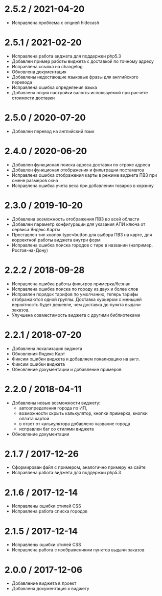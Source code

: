 2.5.2 / 2021-04-20
==================
  * Исправлена проблема с опцией hidecash

2.5.1 / 2021-02-20
==================

  * Исправлена работа виджета для поддержки php5.3 
  * Добавлен пример работы виджета с доставкой по точному адресу
  * Исправлена ссылка на changelog
  * Обновлена документация
  * Добавлены недостающие языковые фразы для английского перевода
  * Исправлена ошибка определения языка
  * Добавлена опция настройки валюты используемой при расчете стоимости доставки

2.5.0 / 2020-07-20
==================

  * Добавлен перевод на английский язык

2.4.0 / 2020-06-20
==================

  * Добавлен функционал поиска адреса доставки по строке адреса
  * Добавлен функционал отображения и фильтрации постаматов
  * Исправлена ошибка отображения карты в режиме виджета ПВЗ при смене размеров окна 
  * Исправлена ошибка учета веса при добавлении товаров в корзину

2.3.0 / 2019-10-20
==================

  * Добавлена возможность отображения ПВЗ во всей области
  * Добавлен параметр конфигурации для указания АПИ ключа от сервиса Яндекс.Карты
  * Проставлен тип кнопок type=button для выбора ПВЗ на карте, для корректной работы виджета внутри форм
  * Исправлена ошибка поиска городов с тире в названии (например, Ростов-на-Дону)  

2.2.2 / 2018-09-28
==================

  * Исправлена ошибка работы фильтров примерка/безнал
  * Исправлена ошибка поиска по городу из двух и более слов
  * Исправлен порядок тарифов по умолчанию, теперь тарифы отображаются одной группы.  Доставка курьером с меньшей вероятность будет дешевле, чем доставка до пункта выдачи заказов.
  * Улучшена совместимость виджета с другими библиотеками

2.2.1 / 2018-07-20
==================

  * Добавлена локализация виджета
  * Обновления Яндекс Карт
  * Фиксим ошибки виджета и добавляем локализацию на англ.
  * Фиксим ошибки виджета
  * Обновление документации и добавление примеров

2.2.0 / 2018-04-11
==================

  * Добавлены новые возможности виджету:
    + автоопределения города по ИП,
    + возможности скрыть калькулятор, кнопки примерка, кнопки оплата картой
    + в ответ от калькулятора добавлено название города
    + исправлен баг со стилями виджета
  * Обновление документации

2.1.7 / 2017-12-26
==================

  * Сформирован файл с примером, аналогично примеру на сайте
  * Исправлена работа виджета для поддержки php5.3

2.1.6 / 2017-12-14
==================

  * Исправлены ошибки стилей CSS
  * Исправлена работа списка городов

2.1.5 / 2017-12-14
==================

  * Исправлены ошибки стилей CSS 
  * Исправлена работа с изображениями пунктов выдачи заказов 

2.0.0 / 2017-12-06
==================

  * Добавление виджета в проект
  * Добавлена документация к виджету
